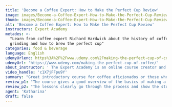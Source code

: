 ```yaml
---
title: 'Become a Coffee Expert: How to Make the Perfect Cup Review'
image: images/Become-a-Coffee-Expert-How-to-Make-the-Perfect-Cup-Review.jpeg
thumb: images/Become-a-Coffee-Expert-How-to-Make-the-Perfect-Cup-Review.jpeg
alt: 'Become a Coffee Expert: How to Make the Perfect Cup Review'
instructors: Expert Academy
metades: >-
  "Learn from coffee expert Richard Hardwick about the history of coffee,
  grinding and how to brew the perfect cup"
categories: food & beverage
language: English
udemyUrlenc: https%3A%2F%2Fwww.udemy.com%2Fmaking-the-perfect-cup-of-coffee%2F
udemyUrl: 'https://www.udemy.com/making-the-perfect-cup-of-coffee/'
about_instructor: ' The Expert Academy is an online course creator and publisher. They bring over experts to teach for their course that will surely give a positive impact on students lives.'
video_handle: 'c1X7jFFpu9Y'
summary: "Great introductory course for coffee aficionados or those who want to put up their own cafe. It covered a lot of topics and was described in detail."
review_p1: "The course gives a good overview of the basics of making a good cup of coffee. It is very comprehensive and gives the students a solid foundation in making a good cup of coffee. The instructors are very knowledgeable and are very descriptive with their lessons. A lot of new information can be learned in the course like brewing methods and different ways to appreciate them. The topics were well-organized and a lot of information. There is a huge variety of coffee preparation present in the course which is very helpful for the students."
review_p2: "The lessons clearly go through the process and show the students of every possibilities and mistake when making a cup of coffee. Solutions were given for each mistake in order to teach the students how to cope with certain situations in case they did something wrong while making the coffee. The materials for each lesson are of high quality and a very great resource for the students. The lessons are hands-on and practical. The information in the course is perfect for a beginner and does not overwhelm its students. The content was precise and concise for those who want to learn quickly. This course is great for coffee aficionados and to people who want to start their own cafe."
agent: 'Katharina'
draft: false
---
```


